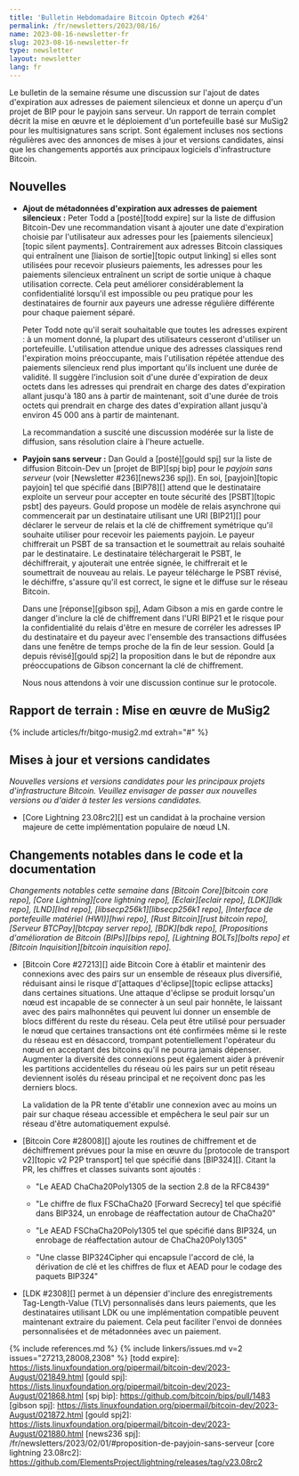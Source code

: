 ```yaml
---
title: 'Bulletin Hebdomadaire Bitcoin Optech #264'
permalink: /fr/newsletters/2023/08/16/
name: 2023-08-16-newsletter-fr
slug: 2023-08-16-newsletter-fr
type: newsletter
layout: newsletter
lang: fr
---
```

Le bulletin de la semaine résume une discussion sur l'ajout de dates d'expiration aux adresses de paiement silencieux et donne
un aperçu d'un projet de BIP pour le payjoin sans serveur. Un rapport de terrain complet décrit la mise en œuvre et le déploiement
d'un portefeuille basé sur MuSig2 pour les multisignatures sans script. Sont également incluses nos sections régulières avec
des annonces de mises à jour et versions candidates, ainsi que les changements apportés aux principaux logiciels
d'infrastructure Bitcoin.

## Nouvelles

- **Ajout de métadonnées d'expiration aux adresses de paiement silencieux :** Peter Todd a [posté][todd expire] sur la liste de
  diffusion Bitcoin-Dev une recommandation visant à ajouter une date d'expiration choisie par l'utilisateur aux adresses pour
  les [paiements silencieux][topic silent payments]. Contrairement aux adresses Bitcoin classiques qui entraînent une
  [liaison de sortie][topic output linking] si elles sont utilisées pour recevoir plusieurs paiements, les adresses pour les
  paiements silencieux entraînent un script de sortie unique à chaque utilisation correcte. Cela peut améliorer considérablement
  la confidentialité lorsqu'il est impossible ou peu pratique pour les destinataires de fournir aux payeurs une adresse
  régulière différente pour chaque paiement séparé.

  Peter Todd note qu'il serait souhaitable que toutes les adresses expirent : à un moment donné, la plupart des utilisateurs
  cesseront d'utiliser un portefeuille. L'utilisation attendue unique des adresses classiques rend l'expiration moins
  préoccupante, mais l'utilisation répétée attendue des paiements silencieux rend plus important qu'ils incluent une durée
  de validité. Il suggère l'inclusion soit d'une durée d'expiration de deux octets dans les adresses qui prendrait en charge
  des dates d'expiration allant jusqu'à 180 ans à partir de maintenant, soit d'une durée de trois octets qui prendrait en
  charge des dates d'expiration allant jusqu'à environ 45 000 ans à partir de maintenant.

  La recommandation a suscité une discussion modérée sur la liste de diffusion, sans résolution claire à l'heure actuelle.

- **Payjoin sans serveur :** Dan Gould a [posté][gould spj] sur la liste de diffusion Bitcoin-Dev un [projet de BIP][spj bip]
  pour le _payjoin sans serveur_ (voir [Newsletter #236][news236 spj]). En soi, [payjoin][topic payjoin] tel que spécifié dans
  [BIP78][] attend que le destinataire exploite un serveur pour accepter en toute sécurité des [PSBT][topic psbt] des payeurs.
  Gould propose un modèle de relais asynchrone qui commencerait par un destinataire utilisant une URI [BIP21][] pour déclarer
  le serveur de relais et la clé de chiffrement symétrique qu'il souhaite utiliser pour recevoir les paiements payjoin. Le
  payeur chiffrerait un PSBT de sa transaction et le soumettrait au relais souhaité par le destinataire. Le destinataire
  téléchargerait le PSBT, le déchiffrerait, y ajouterait une entrée signée, le chiffrerait et le soumettrait de nouveau au relais.
  Le payeur télécharge le PSBT révisé, le déchiffre, s'assure qu'il est correct, le signe et le diffuse sur le réseau Bitcoin.

  Dans une [réponse][gibson spj], Adam Gibson a mis en garde contre le danger d'inclure la clé de chiffrement dans l'URI BIP21
  et le risque pour la confidentialité du relais d'être en mesure de corréler les adresses IP du destinataire et du payeur
  avec l'ensemble des transactions diffusées dans une fenêtre de temps proche de la fin de leur session.
  Gould [a depuis révisé][gould spj2] la proposition dans le but de répondre aux préoccupations de Gibson concernant la clé
  de chiffrement.

  Nous nous attendons à voir une discussion continue sur le protocole.

## Rapport de terrain : Mise en œuvre de MuSig2

{% include articles/fr/bitgo-musig2.md extrah="#" %}

## Mises à jour et versions candidates

*Nouvelles versions et versions candidates pour les principaux projets
d'infrastructure Bitcoin. Veuillez envisager de passer aux nouvelles
versions ou d'aider à tester les versions candidates.*

- [Core Lightning 23.08rc2][] est un candidat à la prochaine version majeure de cette implémentation populaire de nœud LN.

## Changements notables dans le code et la documentation

*Changements notables cette semaine dans [Bitcoin Core][bitcoin core repo], [Core Lightning][core lightning repo], [Eclair][eclair repo], [LDK][ldk repo], [LND][lnd repo], [libsecp256k1][libsecp256k1 repo], [Interface de portefeuille matériel (HWI)][hwi repo], [Rust Bitcoin][rust bitcoin repo], [Serveur BTCPay][btcpay server repo], [BDK][bdk repo], [Propositions d'amélioration de Bitcoin (BIPs)][bips repo], [Lightning BOLTs][bolts repo] et [Bitcoin Inquisition][bitcoin inquisition repo].*

- [Bitcoin Core #27213][] aide Bitcoin Core à établir et maintenir des connexions avec des pairs sur un ensemble de réseaux plus
  diversifié, réduisant ainsi le risque d'[attaques d'éclipse][topic eclipse attacks] dans certaines situations. Une attaque
  d'éclipse se produit lorsqu'un nœud est incapable de se connecter à un seul pair honnête, le laissant avec des pairs
  malhonnêtes qui peuvent lui donner un ensemble de blocs différent du reste du réseau. Cela peut être utilisé pour persuader
  le nœud que certaines transactions ont été confirmées même si le reste du réseau est en désaccord, trompant potentiellement
  l'opérateur du nœud en acceptant des bitcoins qu'il ne pourra jamais dépenser. Augmenter la diversité des connexions peut
  également aider à prévenir les partitions accidentelles du réseau où les pairs sur un petit réseau deviennent isolés du
  réseau principal et ne reçoivent donc pas les derniers blocs.

  La validation de la PR tente d'établir une connexion avec au moins un pair sur chaque réseau accessible et empêchera le
  seul pair sur un réseau d'être automatiquement expulsé.

- [Bitcoin Core #28008][] ajoute les routines de chiffrement et de déchiffrement prévues pour la mise en œuvre du [protocole
  de transport v2][topic v2 P2P transport] tel que spécifié dans [BIP324][]. Citant la PR, les chiffres et classes suivants
  sont ajoutés :

  - "Le AEAD ChaCha20Poly1305 de la section 2.8 de la RFC8439"

  - "Le chiffre de flux FSChaCha20 [Forward Secrecy] tel que spécifié dans BIP324, un enrobage de réaffectation autour
    de ChaCha20"

  - "Le AEAD FSChaCha20Poly1305 tel que spécifié dans BIP324, un enrobage de réaffectation autour de ChaCha20Poly1305"

  - "Une classe BIP324Cipher qui encapsule l'accord de clé, la dérivation de clé et les chiffres de flux et AEAD pour le
    codage des paquets BIP324"

- [LDK #2308][] permet à un dépensier d'inclure des enregistrements Tag-Length-Value (TLV) personnalisés dans leurs paiements,
  que les destinataires utilisant LDK ou une implémentation compatible peuvent maintenant extraire du paiement. Cela peut
  faciliter l'envoi de données personnalisées et de métadonnées avec un paiement.

{% include references.md %}
{% include linkers/issues.md v=2 issues="27213,28008,2308" %}
[todd expire]: https://lists.linuxfoundation.org/pipermail/bitcoin-dev/2023-August/021849.html
[gould spj]: https://lists.linuxfoundation.org/pipermail/bitcoin-dev/2023-August/021868.html
[spj bip]: https://github.com/bitcoin/bips/pull/1483
[gibson spj]: https://lists.linuxfoundation.org/pipermail/bitcoin-dev/2023-August/021872.html
[gould spj2]: https://lists.linuxfoundation.org/pipermail/bitcoin-dev/2023-August/021880.html
[news236 spj]: /fr/newsletters/2023/02/01/#proposition-de-payjoin-sans-serveur
[core lightning 23.08rc2]: https://github.com/ElementsProject/lightning/releases/tag/v23.08rc2
